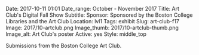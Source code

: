 Date: 2017-10-11 01:01 
Date_range: October - November 2017
Title: Art Club's Digital Fall Show
Subtitle: 
Sponsor: Sponsored by the Boston College Libraries and the Art Club
Location: lvl1
Tags: exhibit
Slug: art-club-f17
Image: 2017/10-artclub.png
Image_thumb: 2017/10-artclub-thumb.png
Image_alt: Art Club's poster
Active: yes
Style: middle_top

Submissions from the Boston College Art Club.
